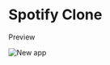 # Spotify Clone


Preview



![New app](https://github.com/abhinav234799/Spotify-Clone/assets/76060633/d3dac263-3210-4437-82b5-42ec126d1120)




